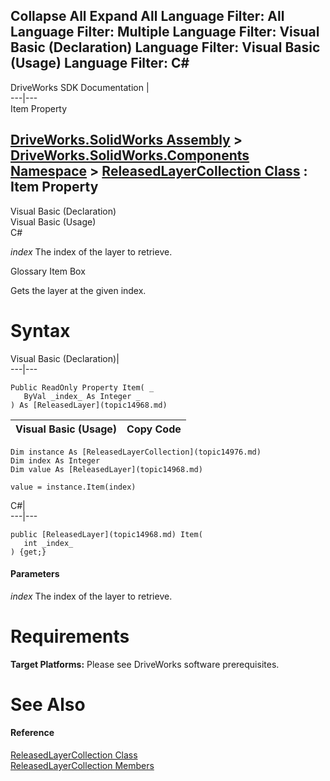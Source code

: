 Collapse All Expand All Language Filter: All  Language Filter: Multiple  Language Filter: Visual Basic (Declaration) Language Filter: Visual Basic (Usage) Language Filter: C#  
---  
DriveWorks SDK Documentation  |   
---|---  
Item Property   
  
[DriveWorks.SolidWorks Assembly](topic13342.md) > [DriveWorks.SolidWorks.Components Namespace](topic13925.md) > [ReleasedLayerCollection Class](topic14976.md) : Item Property  
---  
  
Visual Basic (Declaration)    
Visual Basic (Usage)    
C# 

_index_
    The index of the layer to retrieve.

Glossary Item Box

Gets the layer at the given index. 

# Syntax

Visual Basic (Declaration)|   
---|---  
      
    
    Public ReadOnly Property Item( _
       ByVal _index_ As Integer _
    ) As [ReleasedLayer](topic14968.md)  
  
Visual Basic (Usage)| Copy Code  
---|---  
      
    
    Dim instance As [ReleasedLayerCollection](topic14976.md)
    Dim index As Integer
    Dim value As [ReleasedLayer](topic14968.md)
     
    value = instance.Item(index)  
  
C#|   
---|---  
      
    
    public [ReleasedLayer](topic14968.md) Item( 
       int _index_
    ) {get;}  
  
#### Parameters

 _index_
    The index of the layer to retrieve.

# Requirements

**Target Platforms:** Please see DriveWorks software prerequisites.

# See Also

#### Reference

[ReleasedLayerCollection Class](topic14976.md)   
[ReleasedLayerCollection Members](topic14977.md)


